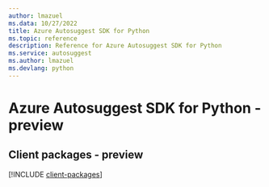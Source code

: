 ```yaml
---
author: lmazuel
ms.data: 10/27/2022
title: Azure Autosuggest SDK for Python
ms.topic: reference
description: Reference for Azure Autosuggest SDK for Python
ms.service: autosuggest
ms.author: lmazuel
ms.devlang: python
---
```

# Azure Autosuggest SDK for Python - preview

## Client packages - preview
[!INCLUDE [client-packages](autosuggest-client-index.md)]
